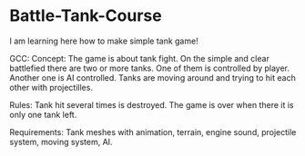# Battle-Tank-Course
I am learning here how to make simple tank game!

GCC:
Concept:
The game is about tank fight. On the simple and clear battlefied there are two or more tanks. One of them is controlled by player. Another one is AI controlled. Tanks are moving around and trying to hit each other with projectilles.

Rules:
Tank hit several times is destroyed. The game is over when there it is only one tank left.

Requirements:
Tank meshes with animation, terrain, engine sound, projectile system, moving system, AI.
